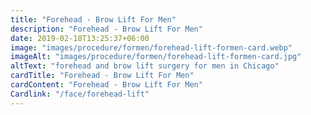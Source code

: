 ```yaml
---
title: "Forehead - Brow Lift For Men"
description: "Forehead - Brow Lift For Men"
date: 2019-02-18T13:25:37+06:00
image: "images/procedure/formen/forehead-lift-formen-card.webp"
imageAlt: "images/procedure/formen/forehead-lift-formen-card.jpg"
altText: "forehead and brow lift surgery for men in Chicago"
cardTitle: "Forehead - Brow Lift For Men"
cardContent: "Forehead - Brow Lift For Men"
Cardlink: "/face/forehead-lift"
---
```

